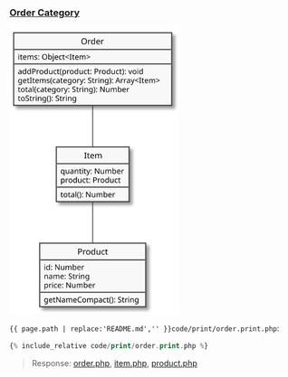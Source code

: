 ### [Order Category](code.zip)

<img src="assets/object-order-category.svg" alt="Order" width="300">

`{{ page.path | replace:'README.md','' }}code/print/order.print.php`:

```php
{% include_relative code/print/order.print.php %}
```

> Response: [order.php](response/src/order.php), [item.php](response/src/item.php), [product.php](response/src/product.php)
